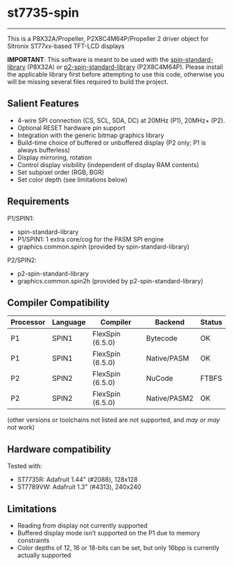 # st7735-spin 
-------------

This is a P8X32A/Propeller, P2X8C4M64P/Propeller 2 driver object for Sitronix ST77xx-based TFT-LCD displays

**IMPORTANT**: This software is meant to be used with the [spin-standard-library](https://github.com/avsa242/spin-standard-library) (P8X32A) or [p2-spin-standard-library](https://github.com/avsa242/p2-spin-standard-library) (P2X8C4M64P). Please install the applicable library first before attempting to use this code, otherwise you will be missing several files required to build the project.

## Salient Features

* 4-wire SPI connection (CS, SCL, SDA, DC) at 20MHz (P1), 20MHz+ (P2).
* Optional RESET hardware pin support
* Integration with the generic bitmap graphics library
* Build-time choice of buffered or unbuffered display (P2 only; P1 is always bufferless)
* Display mirroring, rotation
* Control display visibility (independent of display RAM contents)
* Set subpixel order (RGB, BGR)
* Set color depth (see limitations below)

## Requirements

P1/SPIN1:
* spin-standard-library
* P1/SPIN1: 1 extra core/cog for the PASM SPI engine
* graphics.common.spinh (provided by spin-standard-library)

P2/SPIN2:
* p2-spin-standard-library
* graphics.common.spin2h (provided by p2-spin-standard-library)

## Compiler Compatibility

| Processor | Language | Compiler               | Backend      | Status                |
|-----------|----------|------------------------|--------------|-----------------------|
| P1        | SPIN1    | FlexSpin (6.5.0)       | Bytecode     | OK                    |
| P1        | SPIN1    | FlexSpin (6.5.0)       | Native/PASM  | OK                    |
| P2        | SPIN2    | FlexSpin (6.5.0)       | NuCode       | FTBFS                 |
| P2        | SPIN2    | FlexSpin (6.5.0)       | Native/PASM2 | OK                    |

(other versions or toolchains not listed are not supported, and _may or may not_ work)

## Hardware compatibility

Tested with:
* ST7735R: Adafruit 1.44" (#2088), 128x128
* ST7789VW: Adafruit 1.3" (#4313), 240x240

## Limitations

* Reading from display not currently supported
* Buffered display mode isn't supported on the P1 due to memory constraints
* Color depths of 12, 16 or 18-bits can be set, but only 16bpp is currently actually supported

